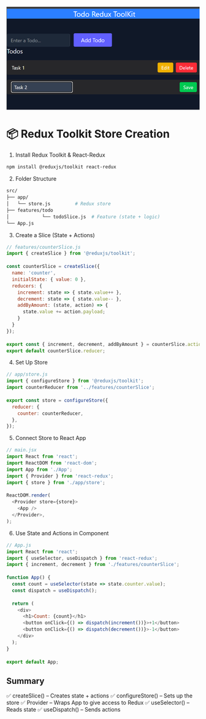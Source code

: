![Todo App](./ss/image.png)

# 📦 Redux Toolkit Store Creation 

1. Install Redux Toolkit & React-Redux
```bash
npm install @reduxjs/toolkit react-redux
```

2. Folder Structure
```bash
src/
├── app/
│   └── store.js         # Redux store
├── features/todo
│            └── todoSlice.js  # Feature (state + logic)
└── App.js

```

3. Create a Slice (State + Actions)
```js
// features/counterSlice.js
import { createSlice } from '@reduxjs/toolkit';

const counterSlice = createSlice({
  name: 'counter',
  initialState: { value: 0 },
  reducers: {
    increment: state => { state.value++ },
    decrement: state => { state.value-- },
    addByAmount: (state, action) => {
      state.value += action.payload;
    }
  }
});

export const { increment, decrement, addByAmount } = counterSlice.actions;
export default counterSlice.reducer;
```

4.  Set Up Store
```js
// app/store.js
import { configureStore } from '@reduxjs/toolkit';
import counterReducer from '../features/counterSlice';

export const store = configureStore({
  reducer: {
    counter: counterReducer,
  },
});
```

5. Connect Store to React App
```js
// main.jsx
import React from 'react';
import ReactDOM from 'react-dom';
import App from './App';
import { Provider } from 'react-redux';
import { store } from './app/store';

ReactDOM.render(
  <Provider store={store}>
    <App />
  </Provider>,
);
```

6.  Use State and Actions in Component
```js
// App.js
import React from 'react';
import { useSelector, useDispatch } from 'react-redux';
import { increment, decrement } from './features/counterSlice';

function App() {
  const count = useSelector(state => state.counter.value);
  const dispatch = useDispatch();

  return (
    <div>
      <h1>Count: {count}</h1>
      <button onClick={() => dispatch(increment())}>+1</button>
      <button onClick={() => dispatch(decrement())}>-1</button>
    </div>
  );
}

export default App;
```


##  Summary
✅ createSlice() – Creates state + actions
✅ configureStore() – Sets up the store
✅ Provider – Wraps App to give access to Redux
✅ useSelector() – Reads state
✅ useDispatch() – Sends actions